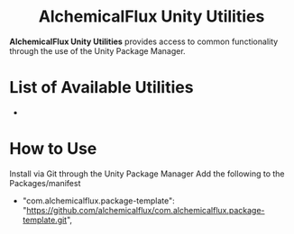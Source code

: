 <h1 align="center" style="border-bottom: none;">AlchemicalFlux Unity Utilities</h1>

**AlchemicalFlux Unity Utilities** provides access to common functionality through the use of the Unity Package Manager.

# List of Available Utilities
 - 
 
# How to Use
Install via Git through the Unity Package Manager
Add the following to the Packages/manifest
- "com.alchemicalflux.package-template": "https://github.com/alchemicalflux/com.alchemicalflux.package-template.git",

